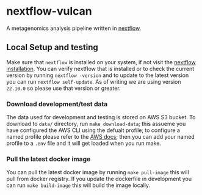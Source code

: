 # nextflow-vulcan

A metagenomics analysis pipeline written in [nextflow](1).

## Local Setup and testing

Make sure that `nextflow` is installed on your system, if not visit the [nextflow installation](2). You can verify nextflow that is installed or to check the current version by running `nextflow -version` and to update to the latest version you can run `nextflow self-update`. As of writing we are using version `22.10.0` so please use that version or greater.

### Download development/test data

The data used for development and testing is stored on AWS S3 bucket. To download to `data/` directory, run `make download-data`; this assueme you have configured the AWS CLI using the defualt profile; to configure a named profile please refer to the [AWS docs](3); then you can add your named profile to a `.env` file and it will get loaded when you run make.

### Pull the latest docker image

You can pull the latest docker image by running `make pull-image` this will pull from docker registry.  If you update the dockerfile in development you can run `make build-image` this will build the image locally.

[1]: https://www.nextflow.io/
[2]: https://www.nextflow.io/docs/latest/getstarted.html#
[3]: https://docs.aws.amazon.com/cli/latest/userguide/cli-configure-profiles.html
